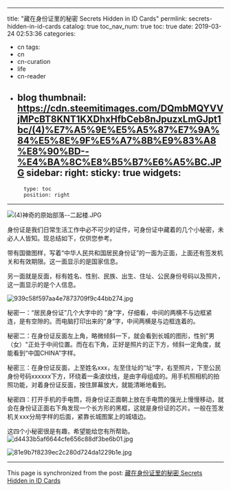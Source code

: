 
---
title: "藏在身份证里的秘密 Secrets Hidden in ID Cards"
permlink: secrets-hidden-in-id-cards
catalog: true
toc_nav_num: true
toc: true
date: 2019-03-24 02:53:36
categories:
- cn
tags:
- cn
- cn-curation
- life
- cn-reader
- blog
thumbnail: https://cdn.steemitimages.com/DQmbMQYVVjMPcBT8KNT1KXDhxHfbCeb8nJpuzxLmGJpt1bc/(4)%E7%A5%9E%E5%A5%87%E7%9A%84%E5%8E%9F%E5%A7%8B%E9%83%A8%E8%90%BD--%E4%BA%8C%E8%B5%B7%E6%A5%BC.JPG
sidebar:
    right:
        sticky: true
widgets:
    -
        type: toc
        position: right
---


![(4)神奇的原始部落--二起楼.JPG](https://cdn.steemitimages.com/DQmbMQYVVjMPcBT8KNT1KXDhxHfbCeb8nJpuzxLmGJpt1bc/(4)%E7%A5%9E%E5%A5%87%E7%9A%84%E5%8E%9F%E5%A7%8B%E9%83%A8%E8%90%BD--%E4%BA%8C%E8%B5%B7%E6%A5%BC.JPG)

身份证是我们日常生活工作中必不可少的证件，可身份证中藏着的几个小秘密，未必人人皆知。现总结如下，仅供您参考。

带有国徽图样，写着“中华人民共和国居民身份证”的一面为正面，上面还有签发机关和有效期限。这一面显示的是国家信息。

另一面就是反面，标有姓名、性别、民族、出生、住址、公民身份号码以及照片，这一面显示的是个人信息。

![939c58f597aa4e7873709f9c44bb274.jpg](https://cdn.steemitimages.com/DQmX5nsvzpWjw4DFUFcLy2URV2fB5oBStBfJFZKkjnonokT/939c58f597aa4e7873709f9c44bb274.jpg)

秘密一：“居民身份证”几个大字中的 “身”字，仔细看，中间的两横不与边框紧连，是有空隙的。而电脑打印出来的“身”字，中间两横是与边框连着的。

秘密二：在身份证反面左上角，略微倾斜一下，就会看到长城的图形，性别"男（女）"正处于中间位置。而在右下角，正好是照片的正下方，倾斜一定角度，就能看到“中国CHINA”字样。

秘密三：在身份证反面，上至姓名xxx，左至住址的“址”字，右至照片，下至公民身份号码xxxxxx下方，环绕着一条波纹线，是由字母组成的。用手机照相机的拍照功能，对着身份证反面，按住屏幕放大，就能清晰地看到。

秘密四：打开手机的手电筒，将身份证正面朝上放在手电筒的强光上慢慢移动，就会在身份证正面右下角发现一个长方形的黑框，这就是身份证的芯片。一般在签发机关xxx分局字样的后面，紧靠长城图案上的城墙边。

这四个小秘密很是有趣，希望能给您有所帮助。
![d4433b5af6644cfe656c88df3be6b01.jpg](https://cdn.steemitimages.com/DQme9EQts7hQ2rH4EgvBYZJTzS7xnmCKJG7ozYtckmVmoA6/d4433b5af6644cfe656c88df3be6b01.jpg)

![81e9b7f8239ec2c280d724da1229b1e.jpg](https://cdn.steemitimages.com/DQmTvrYiCizwsnNaTrzBMJe4BVVp3j4oU9cNnJSucbuvtGr/81e9b7f8239ec2c280d724da1229b1e.jpg)

- - -

This page is synchronized from the post: [藏在身份证里的秘密 Secrets Hidden in ID Cards](https://steemit.com/@bring/secrets-hidden-in-id-cards)
